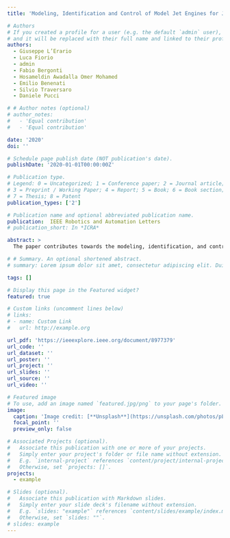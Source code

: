 ```yaml
---
title: 'Modeling, Identification and Control of Model Jet Engines for Jet Powered Robotics'

# Authors
# If you created a profile for a user (e.g. the default `admin` user), write the username (folder name) here
# and it will be replaced with their full name and linked to their profile.
authors:
  - Giuseppe L’Erario
  - Luca Fiorio
  - admin
  - Fabio Bergonti
  - Hosameldin Awadalla Omer Mohamed
  - Emilio Benenati
  - Silvio Traversaro
  - Daniele Pucci

# # Author notes (optional)
# author_notes:
#   - 'Equal contribution'
#   - 'Equal contribution'

date: '2020'
doi: ''

# Schedule page publish date (NOT publication's date).
publishDate: '2020-01-01T00:00:00Z'

# Publication type.
# Legend: 0 = Uncategorized; 1 = Conference paper; 2 = Journal article;
# 3 = Preprint / Working Paper; 4 = Report; 5 = Book; 6 = Book section;
# 7 = Thesis; 8 = Patent
publication_types: ['2']

# Publication name and optional abbreviated publication name.
publication:  IEEE Robotics and Automation Letters
# publication_short: In *ICRA*

abstract: > 
  The paper contributes towards the modeling, identification, and control of model jet engines. We propose a nonlinear, second order model in order to capture the model jet engines governing dynamics. The model structure is identified by applying sparse identification of nonlinear dynamics, and then the parameters of the model are found via gray-box identification procedures. Once the model has been identified, we approached the control of the model jet engine by designing two control laws. The first is based on the classical Feedback Linearization technique, while the second one on the Sliding Mode control method. The overall methodology has been verified by modeling, identifying and controlling two model jet engines, i.e. P100-RX and P220-RXi developed by JetCat, which provide a maximum thrust of 100 N and 220 N, respectively.

# # Summary. An optional shortened abstract.
# summary: Lorem ipsum dolor sit amet, consectetur adipiscing elit. Duis posuere tellus ac convallis placerat. Proin tincidunt magna sed ex sollicitudin condimentum.

tags: []

# Display this page in the Featured widget?
featured: true

# Custom links (uncomment lines below)
# links:
# - name: Custom Link
#   url: http://example.org

url_pdf: 'https://ieeexplore.ieee.org/document/8977379'
url_code: ''
url_dataset: ''
url_poster: ''
url_project: ''
url_slides: ''
url_source: ''
url_video: ''

# Featured image
# To use, add an image named `featured.jpg/png` to your page's folder.
image:
  caption: 'Image credit: [**Unsplash**](https://unsplash.com/photos/pLCdAaMFLTE)'
  focal_point: ''
  preview_only: false

# Associated Projects (optional).
#   Associate this publication with one or more of your projects.
#   Simply enter your project's folder or file name without extension.
#   E.g. `internal-project` references `content/project/internal-project/index.md`.
#   Otherwise, set `projects: []`.
projects:
  - example

# Slides (optional).
#   Associate this publication with Markdown slides.
#   Simply enter your slide deck's filename without extension.
#   E.g. `slides: "example"` references `content/slides/example/index.md`.
#   Otherwise, set `slides: ""`.
# slides: example
---
```


<!-- {{% callout note %}}
Click the _Cite_ button above to demo the feature to enable visitors to import publication metadata into their reference management software.
{{% /callout %}}

{{% callout note %}}
Create your slides in Markdown - click the _Slides_ button to check out the example.
{{% /callout %}}

Supplementary notes can be added here, including [code, math, and images](https://wowchemy.com/docs/writing-markdown-latex/). -->
